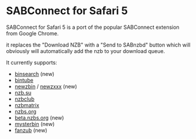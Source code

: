 SABConnect for Safari 5
=====================

SABConnect for Safari 5 is a port of the popular SABConnect extension from Google Chrome.

it replaces the "Download NZB" with a "Send to SABnzbd" button which will obviously will automatically add the nzb to your download queue.

It currently supports:

- [binsearch](http://www.binsearch.info) (new)
- [bintube](http://www.bintube.com)
- [newzbin](http://www.newzbin.com) / [newzxxx](http://www.newzxxx.com) (new)
- [nzb.su](http://www.nzb.su)
- [nzbclub](http://www.nzbclub.com)
- [nzbmatrix](http://www.nzbmatrix.com)
- [nzbs.org](http://www.nzbs.org)
- [beta.nzbs.org](http://beta.nzbs.org) (new)
- [mysterbin](http://mysterbin.com) (new)
- [fanzub](http://fanzub.com) (new)